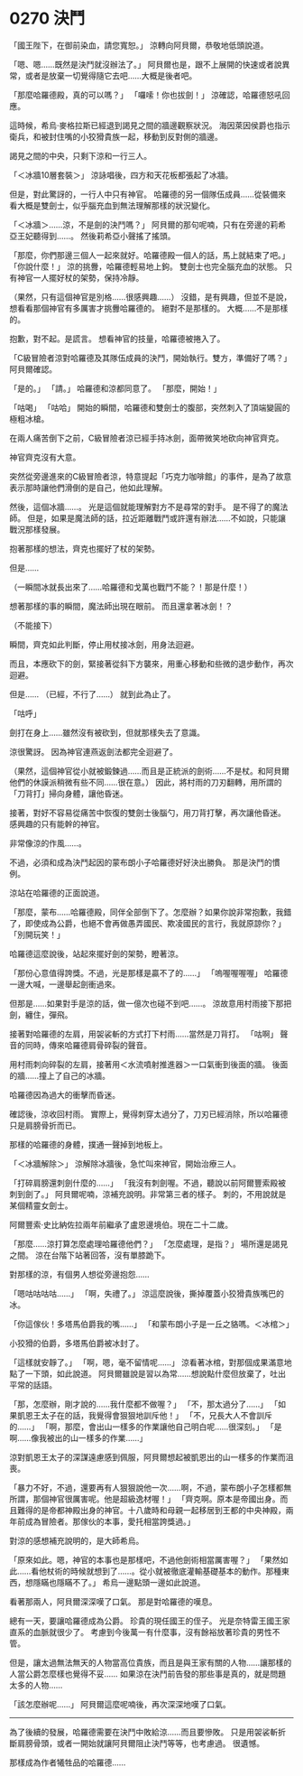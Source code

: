 # 0270 決鬥

「國王陛下，在御前染血，請您寬恕。」
涼轉向阿貝爾，恭敬地低頭說道。

「嗯、嗯……既然是決鬥就沒辦法了。」
阿貝爾也是，跟不上展開的快速或者說異常，或者是放棄一切覺得隨它去吧……大概是後者吧。

「那麼哈羅德殿，真的可以嗎？」
「囉嗦！你也拔劍！」
涼確認，哈羅德怒吼回應。

這時候，希烏·麥格拉斯已經退到謁見之間的牆邊觀察狀況。
海因萊因侯爵也指示衛兵，和被封住嘴的小狡猾貴族一起，移動到反對側的牆邊。

謁見之間的中央，只剩下涼和一行三人。

「＜冰牆10層套裝＞」
涼詠唱後，四方和天花板都張起了冰牆。

但是，對此驚訝的，一行人中只有神官。
哈羅德的另一個隊伍成員……從裝備來看大概是雙劍士，似乎腦充血到無法理解那樣的狀況變化。

「＜冰牆＞……涼，不是劍的決鬥嗎？」
阿貝爾的那句呢喃，只有在旁邊的莉希亞王妃聽得到……。
然後莉希亞小聲搖了搖頭。

「那麼，你們那邊三個人一起來就好。哈羅德殿一個人的話，馬上就結束了吧。」
「你說什麼！」
涼的挑釁，哈羅德輕易地上鉤。
雙劍士也完全腦充血的狀態。
只有神官一人擺好杖的架勢，保持冷靜。

（果然，只有這個神官是別格……很感興趣……）
沒錯，是有興趣，但並不是說，想看看那個神官有多厲害才挑釁哈羅德的。
絕對不是那樣的。
大概……不是那樣的。

抱歉，對不起。是謊言。
想看神官的技量，哈羅德被捲入了。

「C級冒險者涼對哈羅德及其隊伍成員的決鬥，開始執行。雙方，準備好了嗎？」
阿貝爾確認。

「是的。」
「請。」
哈羅德和涼都同意了。
「那麼，開始！」

「咕喝」
「咕哈」
開始的瞬間，哈羅德和雙劍士的腹部，突然刺入了頂端變圓的極粗冰槍。

在兩人痛苦倒下之前，C級冒險者涼已經手持冰劍，面帶微笑地砍向神官齊克。

神官齊克沒有大意。

突然從旁邊進來的C級冒險者涼，特意提起「巧克力咖啡館」的事件，是為了故意表示那時讓他們滑倒的是自己，他如此理解。

然後，這個冰牆……。
光是這個就能理解對方不是尋常的對手。
是不得了的魔法師。
但是，如果是魔法師的話，拉近距離戰鬥或許還有辦法……不如說，只能讓戰況那樣發展。

抱著那樣的想法，齊克也擺好了杖的架勢。

但是……

（一瞬間冰就長出來了……哈羅德和戈萬也戰鬥不能？！那是什麼！）

想著那樣的事的瞬間，魔法師出現在眼前。
而且還拿著冰劍！？

（不能接下）

瞬間，齊克如此判斷，停止用杖接冰劍，用身法迴避。

而且，本應砍下的劍，緊接著從斜下方襲來，用重心移動和些微的退步動作，再次迴避。

但是……
（已經，不行了……）
就到此為止了。

「咕呼」

劍打在身上……雖然沒有被砍到，但就那樣失去了意識。

涼很驚訝。
因為神官連燕返劍法都完全迴避了。

（果然，這個神官從小就被鍛鍊過……而且是正統派的劍術……不是杖。和阿貝爾他們的休謨派稍微有些不同……很在意。）
因此，將村雨的刀刃翻轉，用所謂的「刀背打」掃向身體，讓他昏迷。

接著，對好不容易從痛苦中恢復的雙劍士後腦勺，用刀背打擊，再次讓他昏迷。
感興趣的只有能幹的神官。

非常像涼的作風……。

不過，必須和成為決鬥起因的蒙布朗小子哈羅德好好決出勝負。
那是決鬥的慣例。

涼站在哈羅德的正面說道。

「那麼，蒙布……哈羅德殿，同伴全部倒下了。怎麼辦？如果你說非常抱歉，我錯了，即使成為公爵，也絕不會再做愚弄國民、欺凌國民的言行，我就原諒你？」
「別開玩笑！」

哈羅德這麼說後，站起來擺好劍的架勢，瞪著涼。

「那份心意值得誇獎。不過，光是那樣是贏不了的……」
「嗚喔喔喔喔」
哈羅德一邊大喊，一邊舉起劍衝過來。

但那是……如果對手是涼的話，做一億次也碰不到吧……。
涼故意用村雨接下那把劍，纏住，彈飛。

接著對哈羅德的左肩，用袈裟斬的方式打下村雨……當然是刀背打。
「咕啊」
聲音的同時，傳來哈羅德肩骨碎裂的聲音。

用村雨刺向碎裂的左肩，接著用＜水流噴射推進器＞一口氣衝到後面的牆。
後面的牆……撞上了自己的冰牆。

哈羅德因為過大的衝擊而昏迷。

確認後，涼收回村雨。
實際上，覺得刺穿太過分了，刀刃已經消除，所以哈羅德只是肩膀骨折而已。

那樣的哈羅德的身體，撲通一聲掉到地板上。

「＜冰牆解除＞」
涼解除冰牆後，急忙叫來神官，開始治療三人。

「打碎肩膀還刺劍什麼的……」
「我沒有刺劍喔。不過，聽說以前阿爾豐索殿被刺到劍了。」
阿貝爾呢喃，涼補充說明。非常第三者的樣子。
刺的，不用說就是某個精靈女劍士。

阿爾豐索·史比納佐拉兩年前繼承了盧恩邊境伯。現在二十二歲。

「那麼……涼打算怎麼處理哈羅德他們？」
「怎麼處理，是指？」
場所還是謁見之間。
涼在台階下站著回答，沒有單膝跪下。

對那樣的涼，有個男人想從旁邊抱怨……

「嗯咕咕咕咕……」
「啊，失禮了。」
涼這麼說後，撕掉覆蓋小狡猾貴族嘴巴的冰。

「你這傢伙！多塔馬伯爵我的嘴……」
「和蒙布朗小子是一丘之貉嗎。＜冰棺＞」

小狡猾的伯爵，多塔馬伯爵被冰封了。

「這樣就安靜了。」
「啊，嗯，毫不留情呢……」
涼看著冰棺，對那個成果滿意地點了一下頭，如此說道。
阿貝爾雖說是習以為常……想說點什麼但放棄了，吐出平常的話語。

「那，怎麼辦，剛才說的……我什麼都不做喔？」
「不，那太過分了……」
「如果凱恩王太子在的話，我覺得會狠狠地訓斥他！」
「不，兄長大人不會訓斥的……」
「啊，那麼，會出山一樣多的作業讓他自己明白呢……很深刻。」
「是啊……像我被出的山一樣多的作業……」

涼對凱恩王太子的深謀遠慮感到佩服，阿貝爾想起被凱恩出的山一樣多的作業而沮喪。

「暴力不好，不過，還要再有人狠狠說他一次……啊，不過，蒙布朗小子怎樣都無所謂，那個神官很厲害呢。他是超級逸材喔！」
「齊克啊。原本是帝國出身。而且難得的是帝都神殿出身的神官。十八歲時和母親一起移居到王都的中央神殿，兩年前成為冒險者。那傢伙的本事，愛托相當誇獎過。」

對涼的感想補充說明的，是大師希烏。

「原來如此。嗯，神官的本事也是那樣吧，不過他劍術相當厲害喔？」
「果然如此……看他杖術的時候就想到了……。從小就被徹底灌輸基礎基本的動作。那種東西，想隱瞞也隱瞞不了。」
希烏一邊點頭一邊如此說道。

看著那兩人，阿貝爾深深嘆了口氣。
那是對哈羅德的嘆息。

總有一天，要讓哈羅德成為公爵。
珍貴的現任國王的侄子。
光是奈特雷王國王家直系的血脈就很少了。
考慮到今後萬一有什麼事，沒有餘裕放著珍貴的男性不管。

但是，讓太過無法無天的人物當高位貴族，而且是與王家有關的人物……讓那樣的人當公爵怎麼樣也覺得不妥……
如果涼在決鬥前告發的那些事是真的，就是問題太多的人物……

「該怎麼辦呢……」
阿貝爾這麼呢喃後，再次深深地嘆了口氣。

---

為了後續的發展，哈羅德需要在決鬥中敗給涼……而且要慘敗。
只是用袈裟斬折斷肩膀骨頭，或者一開始就讓阿貝爾阻止決鬥等等，也考慮過。
很遺憾。

那樣成為作者犧牲品的哈羅德……